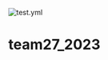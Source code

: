 ![test.yml](https://code.harvard.edu/CS107/team27_2023/actions/workflows/tests.yml/badge.svg)

# team27_2023

